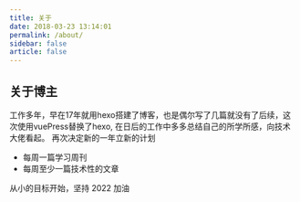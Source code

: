 ```yaml
---
title: 关于
date: 2018-03-23 13:14:01
permalink: /about/
sidebar: false
article: false
---
```


## 关于博主

工作多年，早在17年就用hexo搭建了博客，也是偶尔写了几篇就没有了后续，这次使用vuePress替换了hexo, 在日后的工作中多多总结自己的所学所感，向技术大佬看起。
再次决定新的一年立新的计划
* 每周一篇学习周刊
* 每周至少一篇技术性的文章

从小的目标开始，坚持 2022 加油



<!-- ## 访问地球🌎

<html><body><script type="text/javascript" src="//ra.revolvermaps.com/0/0/6.js?i=04kc3rr6zqv&m=0&c=ff0000&cr1=ffffff&f=times_new_roman&l=0&lx=300&ly=180&he=4" async="async"></script></body></html> -->


